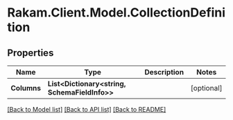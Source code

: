 # Rakam.Client.Model.CollectionDefinition
## Properties

Name | Type | Description | Notes
------------ | ------------- | ------------- | -------------
**Columns** | **List&lt;Dictionary&lt;string, SchemaFieldInfo&gt;&gt;** |  | [optional] 

[[Back to Model list]](../README.md#documentation-for-models) [[Back to API list]](../README.md#documentation-for-api-endpoints) [[Back to README]](../README.md)

